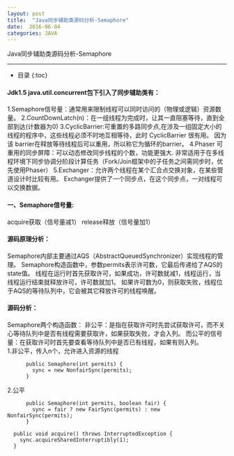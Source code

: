 ```yaml
---
layout: post
title:  "Java同步辅助类源码分析-Semaphore"
date:  2016-06-04
categories: JAVA
---
```


Java同步辅助类源码分析-Semaphore

---

- 目录
  {:toc}

#### Jdk1.5 java.util.concurrent包下引入了同步辅助类有：

1.Semaphore信号量：通常用来限制线程可以同时访问的（物理或逻辑）资源数量。
2.CountDownLatch(n)：在一组线程为完成时，让其一直阻塞等待，直到全部到达(计数器为0)
3.CyclicBarrier:可重置的多路同步点,在涉及一组固定大小的线程的程序中，这些线程必须不时地互相等待，此时 CyclicBarrier 很有用。
                因为该 barrier在释放等待线程后可以重用，所以称它为循环的barrier。
4.Phaser 可重用的同步屏障：可以动态修改同步线程的个数，功能更强大.
         非常适用于在多线程环境下同步协调分阶段计算任务（Fork/Join框架中的子任务之间需同步时，优先使用Phaser）
5.Exchanger：允许两个线程在某个汇合点交换对象，在某些管道设计时比较有用。
             Exchanger提供了一个同步点，在这个同步点，一对线程可以交换数据。

#### 一、Semaphore信号量: 

acquire获取（信号量减1）
release释放（信号量加1）

#### 源码原理分析：

Semaphore内部主要通过AQS（AbstractQueuedSynchronizer）实现线程的管理。
Semaphore构造函数中，参数permits表示许可数，它最后传递给了AQS的state值。
线程在运行时首先获取许可，如果成功，许可数就减1，线程运行，当线程运行结束就释放许可，许可数就加1。
如果许可数为0，则获取失败，线程位于AQS的等待队列中，它会被其它释放许可的线程唤醒。

#### 源码分析：

Semaphore两个构造函数：
非公平：是指在获取许可时先尝试获取许可，而不关心等待队列中是否有线程需要获取许，如果获取失败，才会入列。
而公平的信号量：在获取许可时首先要查看等待队列中是否已有线程，如果有则入列。
​      
1.非公平，传入n个，允许进入资源的线程


          public Semaphore(int permits) {
            sync = new NonfairSync(permits);
          }

2.公平


          public Semaphore(int permits, boolean fair) {
            sync = fair ? new FairSync(permits) : new NonfairSync(permits);
          }
          
      public void acquire() throws InterruptedException {
        sync.acquireSharedInterruptibly(1);
      }

​        

